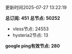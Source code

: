 更新时间2025-07-27 13:22:19

**总订阅: 451**
**总节点: 50252**
- vless节点: 24553
- hysteria2节点: 13

**google ping有效节点: 280**
